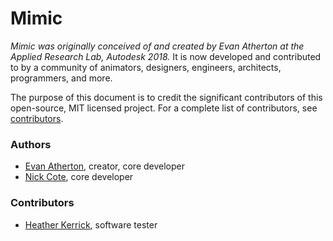 # Mimic

*Mimic was originally conceived of and created by Evan Atherton at the Applied
Research Lab, Autodesk 2018.* It is now developed and contributed to by a
community of animators, designers, engineers, architects, programmers, and more.

The purpose of this document is to credit the significant contributors of this
open-source, MIT licensed project. For a complete list of contributors, see
[contributors](https://github.com/AutodeskRoboticsLab/Mimic/graphs/contributors).


### Authors

- [Evan Atherton](https://github.com/evanatherton), creator, core developer
- [Nick Cote](https://github.com/revenantspatium), core developer


### Contributors

- [Heather Kerrick](https://github.com/hmkerrick), software tester


#
